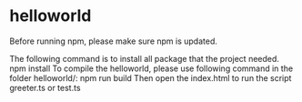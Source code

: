 # helloworld
Before running npm, please make sure npm is updated. 

The following command is to install all package that the project needed.
npm install 
To compile the helloworld, please use following command in the folder helloworld/:
npm run build
Then open the index.html to run the script greeter.ts or test.ts


